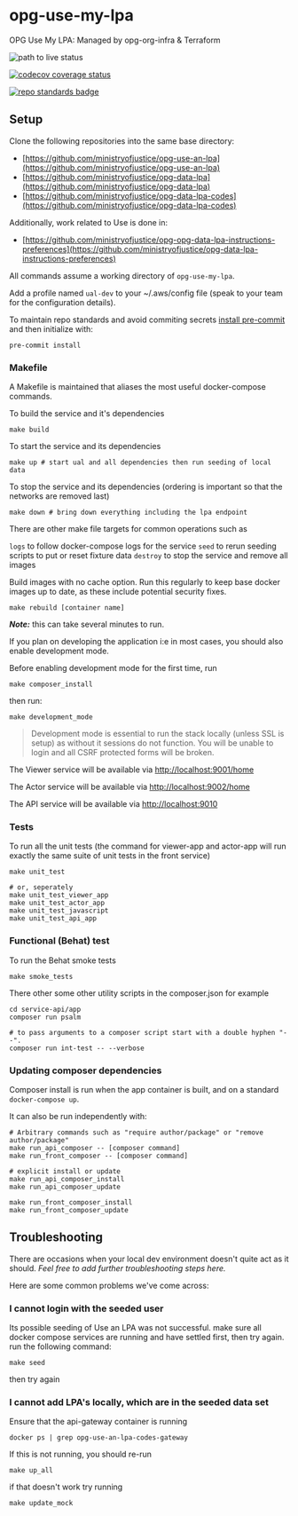 # opg-use-my-lpa

OPG Use My LPA: Managed by opg-org-infra &amp; Terraform

![path to live status](https://github.com/ministryofjustice/opg-use-an-lpa/actions/workflows/path-to-live.yml/badge.svg)

[![codecov coverage status](https://codecov.io/gh/ministryofjustice/opg-use-an-lpa/branch/main/graph/badge.svg)](https://codecov.io/gh/ministryofjustice/opg-use-an-lpa)

[![repo standards badge](https://img.shields.io/badge/dynamic/json?color=blue&style=for-the-badge&logo=github&label=MoJ%20Compliant&query=%24.result&url=https%3A%2F%2Foperations-engineering-reports.cloud-platform.service.justice.gov.uk%2Fapi%2Fv1%2Fcompliant_public_repositories%2Fopg-use-an-lpa)](https://operations-engineering-reports.cloud-platform.service.justice.gov.uk/public-github-repositories.html#opg-use-an-lpa 'Link to report')

## Setup

Clone the following repositories into the same base directory:

- [https://github.com/ministryofjustice/opg-use-an-lpa](https://github.com/ministryofjustice/opg-use-an-lpa)
- [https://github.com/ministryofjustice/opg-data-lpa](https://github.com/ministryofjustice/opg-data-lpa)
- [https://github.com/ministryofjustice/opg-data-lpa-codes](https://github.com/ministryofjustice/opg-data-lpa-codes)

Additionally, work related to Use is done in:

- [https://github.com/ministryofjustice/opg-opg-data-lpa-instructions-preferences](https://github.com/ministryofjustice/opg-data-lpa-instructions-preferences)


All commands assume a working directory of `opg-use-my-lpa`.

Add a profile named `ual-dev` to your ~/.aws/config file (speak to your team for the configuration details).

To maintain repo standards and avoid commiting secrets [install pre-commit](https://pre-commit.com/#install) and then initialize with:

```shell
pre-commit install
```

### Makefile

A Makefile is maintained that aliases the most useful docker-compose commands.

To build the service and it's dependencies

```shell
make build
```

To start the service and its dependencies

```shell
make up # start ual and all dependencies then run seeding of local data
```

To stop the service and its dependencies (ordering is important so that the networks are removed last)

```shell
make down # bring down everything including the lpa endpoint
```

There are other make file targets for common operations such as

`logs` to follow docker-compose logs for the service
`seed` to rerun seeding scripts to put or reset fixture data
`destroy` to stop the service and remove all images

Build images with no cache option.
Run this regularly to keep base docker images up to date,
as these include potential security fixes.

```shell
make rebuild [container name]
```

***Note:*** this can take several minutes to run.

If you plan on developing the application i:e in most cases, you should also enable development mode.

Before enabling development mode for the first time, run

```shell
make composer_install
```

then run:

```shell
make development_mode
```

> Development mode is essential to run the stack locally (unless SSL is setup) as without it sessions do not function. You will be unable to login and all CSRF protected forms will be broken.

The Viewer service will be available via [http://localhost:9001/home](http://localhost:9001/home)

The Actor service will be available via [http://localhost:9002/home](http://localhost:9002/home)

The API service will be available via [http://localhost:9010](http://localhost:9010)

### Tests

To run all the unit tests (the command for viewer-app and actor-app will run exactly the same suite of unit tests in the front service)

```shell
make unit_test

# or, seperately
make unit_test_viewer_app
make unit_test_actor_app
make unit_test_javascript
make unit_test_api_app
```

### Functional (Behat) test

To run the Behat smoke tests

```shell
make smoke_tests
```

There other some other utility scripts in the composer.json
for example

```shell
cd service-api/app
composer run psalm

# to pass arguments to a composer script start with a double hyphen "--".
composer run int-test -- --verbose
```

### Updating composer dependencies

Composer install is run when the app container is built, and on a standard `docker-compose up`.

It can also be run independently with:

```shell
# Arbitrary commands such as "require author/package" or "remove author/package"
make run_api_composer -- [composer command]
make run_front_composer -- [composer command]

# explicit install or update
make run_api_composer_install
make run_api_composer_update

make run_front_composer_install
make run_front_composer_update
```

## Troubleshooting

There are occasions when your local dev environment doesn't quite act as it should. *Feel free to add further troubleshooting steps here.*

Here are some common problems we've come across:

### I cannot login with the seeded user

Its possible seeding of Use an LPA was not successful.
make sure all docker compose services are running and have settled first, then try again.
run the following command:

```shell
make seed
```

then try again

### I cannot add LPA's locally, which are in the seeded data set

Ensure that the api-gateway container is running

```shell
docker ps | grep opg-use-an-lpa-codes-gateway
```

If this is not running, you should re-run

```shell
make up_all
```

if that doesn't work try running
```shell
make update_mock
```
